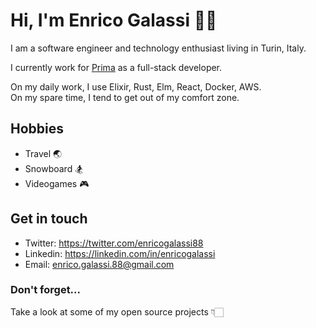 # Hi, I'm Enrico Galassi 🐱‍💻

I am a software engineer and technology enthusiast living in Turin, Italy.

I currently work for [Prima](https://www.prima.it) as a full-stack developer.

On my daily work, I use Elixir, Rust, Elm, React, Docker, AWS.  
On my spare time, I tend to get out of my comfort zone.

## Hobbies

- Travel 🌏
- Snowboard 🏂
- Videogames 🎮

## Get in touch

- Twitter: https://twitter.com/enricogalassi88
- Linkedin: https://linkedin.com/in/enricogalassi
- Email: enrico.galassi.88@gmail.com

### Don't forget...

Take a look at some of my open source projects 👇🏻
<!--
**galassie/galassie** is a ✨ _special_ ✨ repository because its `README.md` (this file) appears on your GitHub profile.

Here are some ideas to get you started:

- 🔭 I’m currently working on ...
- 🌱 I’m currently learning ...
- 👯 I’m looking to collaborate on ...
- 🤔 I’m looking for help with ...
- 💬 Ask me about ...
- 📫 How to reach me: ...
- 😄 Pronouns: ...
- ⚡ Fun fact: ...
-->
